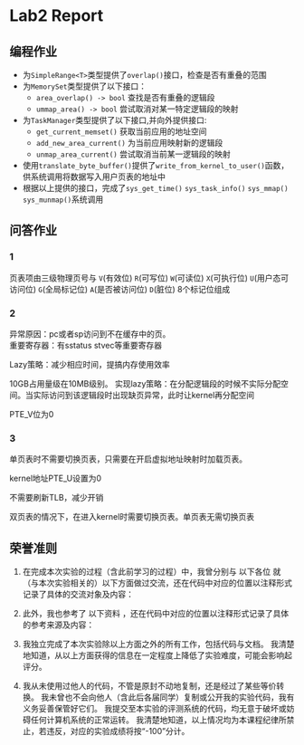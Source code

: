 # Lab2 Report
## 编程作业
- 为`SimpleRange<T>`类型提供了`overlap()`接口，检查是否有重叠的范围
- 为`MemorySet`类型提供了以下接口：
    - `area_overlap() -> bool` 查找是否有重叠的逻辑段
    - `ummap_area() -> bool` 尝试取消对某一特定逻辑段的映射
- 为`TaskManager`类型提供了以下接口,并向外提供接口:
    - `get_current_memset()` 获取当前应用的地址空间
    - `add_new_area_current()` 为当前应用映射新的逻辑段
    - `unmap_area_current()` 尝试取消当前某一逻辑段的映射
- 使用`translate_byte_buffer()`提供了`write_from_kernel_to_user()`函数，供系统调用将数据写入用户页表的地址中 
- 根据以上提供的接口，完成了`sys_get_time()` `sys_task_info()` `sys_mmap()` `sys_munmap()`系统调用

## 问答作业
### 1
页表项由三级物理页号与 `V`(有效位) `R`(可写位) `W`(可读位) `X`(可执行位) `U`(用户态可访问位) `G`(全局标记位) `A`(是否被访问位) `D`(脏位) 8个标记位组成
### 2
异常原因：pc或者sp访问到不在缓存中的页。  
重要寄存器：有sstatus stvec等重要寄存器
 

Lazy策略：减少相应时间，提搞内存使用效率

10GB占用量级在10MB级别。
实现lazy策略：在分配逻辑段的时候不实际分配空间。当实际访问到该逻辑段时出现缺页异常，此时让kernel再分配空间

PTE_V位为0
### 3
单页表时不需要切换页表，只需要在开启虚拟地址映射时加载页表。

kernel地址PTE_U设置为0

不需要刷新TLB，减少开销

双页表的情况下，在进入kernel时需要切换页表。单页表无需切换页表

## 荣誉准则
1. 在完成本次实验的过程（含此前学习的过程）中，我曾分别与 以下各位 就（与本次实验相关的）以下方面做过交流，还在代码中对应的位置以注释形式记录了具体的交流对象及内容：

2. 此外，我也参考了 以下资料 ，还在代码中对应的位置以注释形式记录了具体的参考来源及内容：


3. 我独立完成了本次实验除以上方面之外的所有工作，包括代码与文档。 我清楚地知道，从以上方面获得的信息在一定程度上降低了实验难度，可能会影响起评分。

4. 我从未使用过他人的代码，不管是原封不动地复制，还是经过了某些等价转换。 我未曾也不会向他人（含此后各届同学）复制或公开我的实验代码，我有义务妥善保管好它们。 我提交至本实验的评测系统的代码，均无意于破坏或妨碍任何计算机系统的正常运转。 我清楚地知道，以上情况均为本课程纪律所禁止，若违反，对应的实验成绩将按“-100”分计。